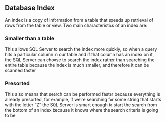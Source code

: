 ## Database Index
An index is a copy of information from a table that speeds up retrieval of rows from the table or view. Two main characteristics of an index are:

### Smaller than a table
This allows SQL Server to search the index more quickly, so when a query hits a particular column in our table and if that column has an index on it, the SQL Server can choose to search the index rather than searching the entire table because the index is much smaller, and therefore it can be scanned faster

### Presorted
This also means that search can be performed faster because everything is already presorted, for example, if we’re searching for some string that starts with the letter “Z” the SQL Server is smart enough to start the search from the bottom of an index because it knows where the search criteria is going to be
